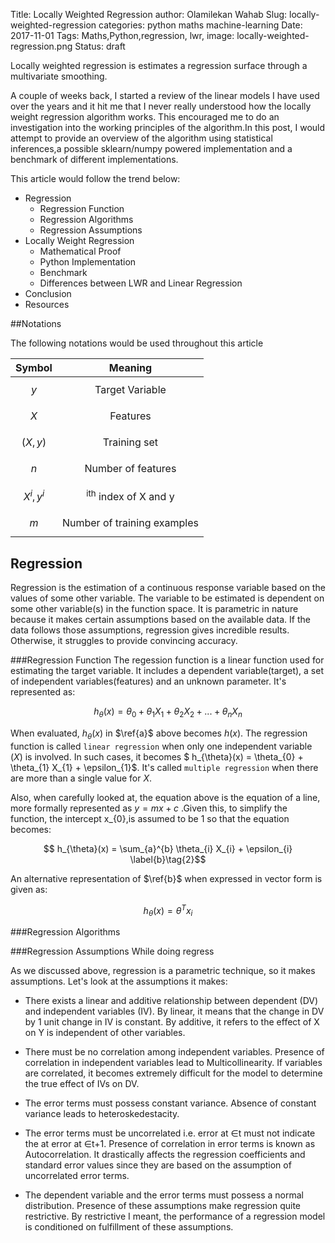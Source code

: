 Title: Locally Weighted Regression
author: Olamilekan Wahab
Slug: locally-weighted-regression
categories: python maths machine-learning
Date: 2017-11-01
Tags: Maths,Python,regression, lwr, 
image: locally-weighted-regression.png 
Status: draft


Locally weighted regression is estimates a regression surface through a multivariate smoothing. 

A couple of weeks back, I started a review of the linear models I have used over the years and it hit me that I never really understood how the locally weight regression algorithm works. This encouraged me to do an investigation into the working principles of the algorithm.In this post, I would attempt to provide an overview of the algorithm using statistical inferences,a possible sklearn/numpy powered implementation and a benchmark of different implementations. 

This article would follow the trend below:

* Regression 
    * Regression Function
    * Regression Algorithms 
    * Regression Assumptions
* Locally Weight Regression
    * Mathematical Proof
    * Python Implementation
    * Benchmark
    * Differences between LWR and Linear Regression
* Conclusion
* Resources


##Notations


The following notations would be used throughout this article

| Symbol          | Meaning       |
| -------------   |:-------------:| 
| $$ y $$         |Target Variable|
| $$ X $$         |Features         |  
| $$ (X, y)   $$  |Training set  |
| $$ n $$         |Number of features|
| $$ X^i, y^i $$  |<sup>ith</sup> index of X and y |
| $$ m $$         |Number of training examples|



## Regression
Regression is the estimation of a continuous response variable based on the values of some other variable. The variable to be estimated is dependent on some other variable(s) in the function space. It is parametric in nature because it makes certain assumptions based on the available data. If the data follows those assumptions, regression gives incredible results. Otherwise, it struggles to provide convincing accuracy. 

###Regression Function
The regession function is a linear function used for estimating the target variable. It includes a dependent variable(target), a set of independent variables(features) and an unknown parameter. It's represented as:

    
$$ h_{\theta}(x) = \theta_{0} + \theta_{1} X_{1} + \theta_{2} X_{2}+ ... + \theta_{n} X_{n} \label{a}\tag{1}$$

When evaluated, $h_{\theta}(x)$ in $\ref{a}$ above becomes $h(x)$. The regression function is called `linear regression` when only one independent variable $(X)$ is involved. In such cases, it becomes $ h_{\theta}(x) = \theta_{0} + \theta_{1} X_{1} + \epsilon_{1}$. It's called `multiple regression` when there are more than a single value for $X$.

Also, when carefully looked at, the equation above is the equation of a line, more formally represented as $y = mx + c$ .Given this, to simplify the function, the intercept x_{0},is assumed to be $1$ so that the equation becomes:
 
$$ h_{\theta}(x) = \sum_{a}^{b} \theta_{i} X_{i} + \epsilon_{i} \label{b}\tag{2}$$ 


An alternative representation of $\ref{b}$ when expressed in vector form is given as:

$$ h_{\theta}(x) = θ^{{T}} x_{i} \label{c}\tag{3}$$ 


###Regression Algorithms


###Regression Assumptions
While doing regress

As we discussed above, regression is a parametric technique, so it makes assumptions. Let's look at the assumptions it makes:

* There exists a linear and additive relationship between dependent (DV) and independent variables (IV). 
By linear, it means that the change in DV by 1 unit change in IV is constant. By additive, it refers to the effect of X on Y is independent of other variables.

* There must be no correlation among independent variables. Presence of correlation in independent variables lead to Multicollinearity. If variables are correlated, it becomes extremely difficult for the model to determine the true effect of IVs on DV.

* The error terms must possess constant variance. Absence of constant variance leads to heteroskedestacity.

* The error terms must be uncorrelated i.e. error at ∈t must not indicate the at error at ∈t+1. Presence of correlation in error terms is known as Autocorrelation. It drastically affects the regression coefficients and standard error values since they are based on the assumption of uncorrelated error terms.

* The dependent variable and the error terms must possess a normal distribution.
Presence of these assumptions make regression quite restrictive. By restrictive I meant, the performance of a regression model is conditioned on fulfillment of these assumptions.
